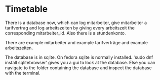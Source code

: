# Timetable

There is a database now, which can log mitarbeiter, give mitarbeiter a tarifvertrag and log arbeitszeiten by giving every arbeitszeit the corresponding mitarbeiter_id. Also there is a stundenkonto.

There are example mitarbeiter and example tarifverträge and example arbeitszeiten. 

The database is in sqlite. On fedora sqlite is normally installed. 'sudo dnf install sqlitebrowser' gives you a gui to look at the database. Else you can navigate to the folder containing the database and inspect the database with the terminal. 

